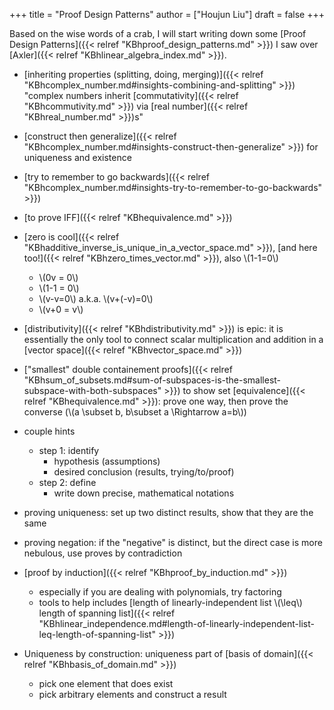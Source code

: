 +++
title = "Proof Design Patterns"
author = ["Houjun Liu"]
draft = false
+++

Based on the wise words of a crab, I will start writing down some [Proof Design Patterns]({{< relref "KBhproof_design_patterns.md" >}}) I saw over [Axler]({{< relref "KBhlinear_algebra_index.md" >}}).

-   [inheriting properties (splitting, doing, merging)]({{< relref "KBhcomplex_number.md#insights-combining-and-splitting" >}}) "complex numbers inherit [commutativity]({{< relref "KBhcommutivity.md" >}}) via [real number]({{< relref "KBhreal_number.md" >}})s"
-   [construct then generalize]({{< relref "KBhcomplex_number.md#insights-construct-then-generalize" >}}) for uniqueness and existence
-   [try to remember to go backwards]({{< relref "KBhcomplex_number.md#insights-try-to-remember-to-go-backwards" >}})
-   [to prove IFF]({{< relref "KBhequivalence.md" >}})
-   [zero is cool]({{< relref "KBhadditive_inverse_is_unique_in_a_vector_space.md" >}}), [and here too!]({{< relref "KBhzero_times_vector.md" >}}), also \\(1-1=0\\)
    -   \\(0v = 0\\)
    -   \\(1-1 = 0\\)
    -   \\(v-v=0\\) a.k.a. \\(v+(-v)=0\\)
    -   \\(v+0 = v\\)
-   [distributivity]({{< relref "KBhdistributivity.md" >}}) is epic: it is essentially the only tool to connect scalar multiplication and addition in a [vector space]({{< relref "KBhvector_space.md" >}})
-   ["smallest" double containement proofs]({{< relref "KBhsum_of_subsets.md#sum-of-subspaces-is-the-smallest-subspace-with-both-subspaces" >}}) to show set [equivalence]({{< relref "KBhequivalence.md" >}}): prove one way, then prove the converse (\\(a \subset b, b\subset a \Rightarrow a=b\\))

-   couple hints
    -   step 1: identify
        -   hypothesis (assumptions)
        -   desired conclusion (results, trying/to/proof)
    -   step 2: define
        -   write down precise, mathematical notations

-   proving uniqueness: set up two distinct results, show that they are the same
-   proving negation: if the "negative" is distinct, but the direct case is more nebulous, use proves by contradiction

-   [proof by induction]({{< relref "KBhproof_by_induction.md" >}})
    -   especially if you are dealing with polynomials, try factoring
    -   tools to help includes [length of linearly-independent list \\(\leq\\) length of spanning list]({{< relref "KBhlinear_independence.md#length-of-linearly-independent-list-leq-length-of-spanning-list" >}})
-   Uniqueness by construction: uniqueness part of [basis of domain]({{< relref "KBhbasis_of_domain.md" >}})
    -   pick one element that does exist
    -   pick arbitrary elements and construct a result